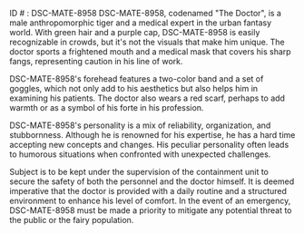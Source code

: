 ID # : DSC-MATE-8958
DSC-MATE-8958, codenamed "The Doctor", is a male anthropomorphic tiger and a medical expert in the urban fantasy world. With green hair and a purple cap, DSC-MATE-8958 is easily recognizable in crowds, but it's not the visuals that make him unique. The doctor sports a frightened mouth and a medical mask that covers his sharp fangs, representing caution in his line of work. 

DSC-MATE-8958's forehead features a two-color band and a set of goggles, which not only add to his aesthetics but also helps him in examining his patients. The doctor also wears a red scarf, perhaps to add warmth or as a symbol of his forte in his profession. 

DSC-MATE-8958's personality is a mix of reliability, organization, and stubbornness. Although he is renowned for his expertise, he has a hard time accepting new concepts and changes. His peculiar personality often leads to humorous situations when confronted with unexpected challenges. 

Subject is to be kept under the supervision of the containment unit to secure the safety of both the personnel and the doctor himself. It is deemed imperative that the doctor is provided with a daily routine and a structured environment to enhance his level of comfort. In the event of an emergency, DSC-MATE-8958 must be made a priority to mitigate any potential threat to the public or the fairy population.
